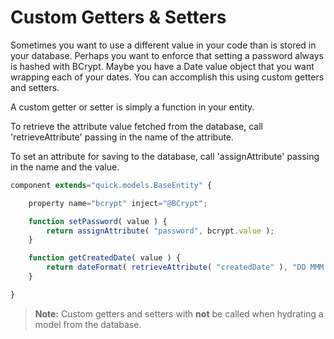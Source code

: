 # Custom Getters & Setters

Sometimes you want to use a different value in your code than is stored in your database. Perhaps you want to enforce that setting a password always is hashed with BCrypt. Maybe you have a Date value object that you want wrapping each of your dates. You can accomplish this using custom getters and setters.

A custom getter or setter is simply a function in your entity.

To retrieve the attribute value fetched from the database, call 'retrieveAttribute' passing in the name of the attribute.

To set an attribute for saving to the database, call 'assignAttribute' passing in the name and the value.

```javascript
component extends="quick.models.BaseEntity" {

    property name="bcrypt" inject="@BCrypt";

    function setPassword( value ) {
        return assignAttribute( "password", bcrypt.value );
    }

    function getCreatedDate( value ) {
        return dateFormat( retrieveAttribute( "createdDate" ), "DD MMM YYYY" );
    }

}
```

> **Note:** Custom getters and setters with **not** be called when hydrating a model from the database.

